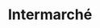 ---
title: "Intermarché"
url: /asnieres-sur-seine/intermarche-rue-pierre-brossolette/
shop: supermarché
---